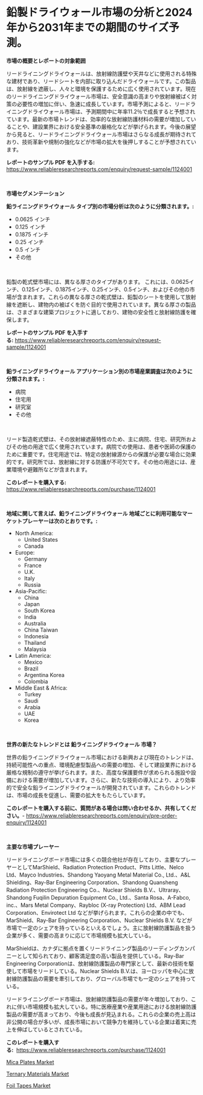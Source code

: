 <p><h1>鉛製ドライウォール市場の分析と2024年から2031年までの期間のサイズ予測。</h1></p><p><strong>市場の概要とレポートの対象範囲</strong></p>
<p><p>リードライニングドライウォールは、放射線防護壁や天井などに使用される特殊な建材であり、リードシートを内部に取り込んだドライウォールです。この製品は、放射線を遮蔽し、人々と環境を保護するために広く使用されています。現在のリードライニングドライウォール市場は、安全意識の高まりや放射線被ばく対策の必要性の増加に伴い、急速に成長しています。市場予測によると、リードライニングドライウォール市場は、予測期間中に年率11.2％で成長すると予想されています。最新の市場トレンドは、効率的な放射線防護材料の需要が増加していることや、建設業界における安全基準の厳格化などが挙げられます。今後の展望から見ると、リードライニングドライウォール市場はさらなる成長が期待されており、技術革新や規制の強化などが市場の拡大を後押しすることが予想されています。</p></p>
<p><strong>レポートのサンプル PDF を入手する:</strong> <a href="https://www.reliableresearchreports.com/enquiry/request-sample/1124001">https://www.reliableresearchreports.com/enquiry/request-sample/1124001</a></p>
<p>&nbsp;</p>
<p><strong>市場セグメンテーション</strong></p>
<p><strong>鉛ライニングドライウォール タイプ別の市場分析は次のように分類されます。:</strong></p>
<p><ul><li>0.0625 インチ</li><li>0.125 インチ</li><li>0.1875 インチ</li><li>0.25 インチ</li><li>0.5 インチ</li><li>その他</li></ul></p>
<p>&nbsp;</p>
<p><p>鉛製の乾式壁市場には、異なる厚さのタイプがあります。 これには、0.0625インチ、0.125インチ、0.1875インチ、0.25インチ、0.5インチ、およびその他の市場が含まれます。これらの異なる厚さの乾式壁は、鉛製のシートを使用して放射線を遮断し、建物内の被ばくを防ぐ目的で使用されています。異なる厚さの製品は、さまざまな建築プロジェクトに適しており、建物の安全性と放射線防護を確保します。</p></p>
<p><strong>レポートのサンプル PDF を入手する:</strong>&nbsp;<a href="https://www.reliableresearchreports.com/enquiry/request-sample/1124001">https://www.reliableresearchreports.com/enquiry/request-sample/1124001</a></p>
<p>&nbsp;</p>
<p><strong> 鉛ライニングドライウォール アプリケーション別の市場産業調査は次のように分類されます。:</strong></p>
<p><ul><li>病院</li><li>住宅用</li><li>研究室</li><li>その他</li></ul></p>
<p>&nbsp;</p>
<p><p>リード製造乾式壁は、その放射線遮蔽特性のため、主に病院、住宅、研究所およびその他の用途で広く使用されています。病院での使用は、患者や医師の保護のために重要です。住宅用途では、特定の放射線源からの保護が必要な場合に効果的です。研究所では、放射線に対する防護が不可欠です。その他の用途には、産業環境や避難所などが含まれます。</p></p>
<p><strong>このレポートを購入する:</strong>&nbsp; <a href="https://www.reliableresearchreports.com/purchase/1124001">https://www.reliableresearchreports.com/purchase/1124001</a></p>
<p>&nbsp;</p>
<p><strong>地域に関して言えば、鉛ライニングドライウォール 地域ごとに利用可能なマーケットプレーヤーは次のとおりです。:</strong></p>
<p><ul>
    <li>
        North America:
        <ul>
            <li>United States</li>
            <li>Canada</li>
        </ul>
    </li>
    <li>
        Europe:
        <ul>
            <li>Germany</li>
            <li>France</li>
            <li>U.K.</li>
            <li>Italy</li>
            <li>Russia</li>
        </ul>
    </li>
    <li>
        Asia-Pacific:
        <ul>
            <li>China</li>
            <li>Japan</li>
            <li>South Korea</li>
            <li>India</li>
            <li>Australia</li>
            <li>China Taiwan</li>
            <li>Indonesia</li>
            <li>Thailand</li>
            <li>Malaysia</li>
        </ul>
    </li>
    <li>
        Latin America:
        <ul>
            <li>Mexico</li>
            <li>Brazil</li>
            <li>Argentina Korea</li>
            <li>Colombia</li>
        </ul>
    </li>
    <li>
        Middle East & Africa:
        <ul>
            <li>Turkey</li>
            <li>Saudi</li>
            <li>Arabia</li>
            <li>UAE</li>
            <li>Korea</li>
        </ul>
    </li>
    </ul></p>
<p>&nbsp;</p>
<p><strong>世界の新たなトレンドとは 鉛ライニングドライウォール 市場？</strong></p>
<p><p>世界の鉛ライニングドライウォール市場における新興および現在のトレンドは、持続可能性への重点、環境配慮型製品への需要の増加、そして建設業界における厳格な規制の遵守が挙げられます。また、高度な保護要件が求められる施設や設備における需要が増加しています。さらに、新たな技術の導入により、より効率的で安全な鉛ライニングドライウォールが開発されています。これらのトレンドは、市場の成長を促進し、需要の拡大をもたらしています。</p></p>
<p><strong>このレポートを購入する前に、質問がある場合は問い合わせるか、共有してください。</strong>- <a href="https://www.reliableresearchreports.com/enquiry/pre-order-enquiry/1124001">https://www.reliableresearchreports.com/enquiry/pre-order-enquiry/1124001</a></p>
<p>&nbsp;</p>
<p><strong>主要な市場プレーヤー</strong></p>
<p><p>リードライニングボード市場には多くの競合他社が存在しており、主要なプレーヤーとしてMarShield、Radiation Protection Product、Pitts Little、Nelco Ltd、Mayco Industries、Shandong Yaoyang Metal Material Co., Ltd.、A&L Shielding、Ray-Bar Engineering Corporation、Shandong Quansheng Radiation Protection Engineering Co.、Nuclear Shields B.V.、Ultraray、Shandong Fuqilin Depuration Equipment Co., Ltd.、Santa Rosa、A-Fabco, inc.、Mars Metal Company、Raybloc (X-ray Protection) Ltd、ABM Lead Corporation、Envirotect Ltd などが挙げられます。これらの企業の中でも、MarShield、Ray-Bar Engineering Corporation、Nuclear Shields B.V. などが市場で一定のシェアを持っているといえるでしょう。主に放射線防護製品を扱う企業が多く、需要の高まりに応じて市場規模も拡大している。</p><p>MarShieldは、カナダに拠点を置くリードライニング製品のリーディングカンパニーとして知られており、顧客満足度の高い製品を提供している。Ray-Bar Engineering Corporationは、放射線防護製品の専門家として、最新の技術を駆使して市場をリードしている。Nuclear Shields B.V.は、ヨーロッパを中心に放射線防護製品の需要を牽引しており、グローバル市場でも一定のシェアを持っている。</p><p>リードライニングボード市場は、放射線防護製品の需要が年々増加しており、これに伴い市場規模も拡大している。特に医療産業や産業用途における放射線防護製品の需要が高まっており、今後も成長が見込まれる。これらの企業の売上高は非公開の場合が多いが、成長市場において競争力を維持している企業は着実に売上を伸ばしているとされている。</p></p>
<p><strong>このレポートを購入する:</strong>&nbsp;&nbsp;<a href="https://www.reliableresearchreports.com/purchase/1124001">https://www.reliableresearchreports.com/purchase/1124001</a></p>
<p><p><a href="https://github.com/lylyparadise/Market-Research-Report-List-2/blob/main/mica-plates-market.md">Mica Plates Market</a></p><p><a href="https://github.com/johnbach50/Market-Research-Report-List-2/blob/main/ternary-materials-market.md">Ternary Materials Market</a></p><p><a href="https://github.com/GroverBarry/Market-Research-Report-List-4/blob/main/foil-tapes-market.md">Foil Tapes Market</a></p></p>